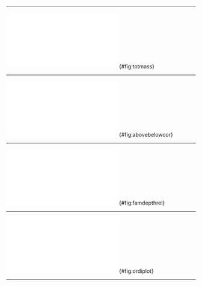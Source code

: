 
***

![(a) total root mass of prairie plots measured in mid-August of 2011 [Replotted from @AndersonTeixeira:2013bx] and 2014 (Replotted from Black et al., in prep). Error bars show mean ± 1 standard deviation of 24 cores. Remaining panels show means of soil properties measured when the plots were established in 2008 [replotted from @Smith:2013cj]: (b) soil texture; (c) soil organic C and N content; (d) soil bulk density.](../figs/mass_texture.pdf){#fig:totmass}

***

![Correlation between percent aboveground cover (horizonal axis) and read proportion per root sample (vertical axis). Points are genus means for one experimental plot (N=5 plots); bars are 1 standard errors in each direction. Root proportions are averaged across all depths.](../figs/agbg_genblock.pdf){#fig:abovebelowcor}

***

![Relative abundance (fraction of reads from each sample) as a function of sample depth for each observed plant family. Sequences were clustered at 99% similarity and identified to species according to the closest BLAST match against the Genbank `nt` database. Taxa were then collapsed by family and groups with a mean abundance less than 1% per sample were removed for plotting.](../figs/family_depth.pdf){#fig:famdepthrel}

***

![Nonmetric multidimensional scaling plot showing centroids for all detected species. Red: Poaceae. Green: Asteraceae. Blue: Fabaceae. Black: Other families. Grey crosses: Low-abundance species, unlabeled for figure clarity. Pink arrows show best fits for environmental vectors of depth in soil, organic C and N content, and C:N ratio.](../figs/ordination.pdf){#fig:ordiplot}

***
